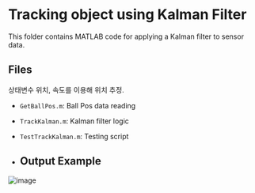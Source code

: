 # Tracking object using Kalman Filter

This folder contains MATLAB code for applying a Kalman filter to sensor data.



## Files
상태변수 위치, 속도를 이용해 위치 추정.
- `GetBallPos.m`: Ball Pos data reading
- `TrackKalman.m`: Kalman filter logic
- `TestTrackKalman.m`: Testing script



- ## Output Example
  
![image](https://github.com/user-attachments/assets/6a48d6f3-6209-472d-9a9f-4ad47739db5b)

